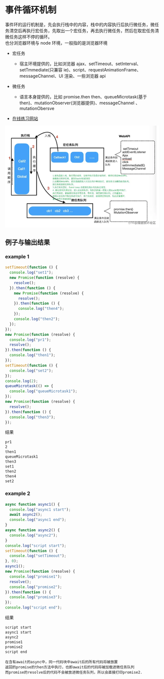 # 事件循环机制

事件环的运行机制是，先会执行栈中的内容，栈中的内容执行后执行微任务，微任务清空后再执行宏任务，先取出一个宏任务，再去执行微任务，然后在取宏任务清微任务这样不停的循环。  
也分浏览器环境与 node 环境，一般指的是浏览器环境

- 宏任务
  - 宿主环境提供的，比如浏览器
    ajax、setTimeout、setInterval、setTmmediate(只兼容 ie)、script、requestAnimationFrame、messageChannel、UI 渲染、一些浏览器 api
- 微任务

  - 语言本身提供的，比如 promise.then
    then、queueMicrotask(基于 then)、mutationObserver(浏览器提供)、messageChannel 、mutationObersve

- [在线练习网站](http://jsv9000.app)

![eventLoop](/image/javascript/eventLoop/eventLoop.webp)

## 例子与输出结果

### example 1

```js
setTimeout(function () {
  console.log("set1");
  new Promise(function (resolve) {
    resolve();
  }).then(function () {
    new Promise(function (resolve) {
      resolve();
    }).then(function () {
      console.log("then4");
    });
    console.log("then2");
  });
});
new Promise(function (resolve) {
  console.log("pr1");
  resolve();
}).then(function () {
  console.log("then1");
});
setTimeout(function () {
  console.log("set2");
});
console.log(2);
queueMicrotask(() => {
  console.log("queueMicrotask1");
});
new Promise(function (resolve) {
  resolve();
}).then(function () {
  console.log("then3");
});
```

结果

```text
pr1
2
then1
queueMicrotask1
then3
set1
then2
then4
set2
```

  ### example 2

```js
async function async1() {
  console.log("async1 start");
  await async2();
  console.log("async1 end");
}
async function async2() {
  console.log("async2");
}
console.log("script start");
setTimeout(function () {
  console.log("setTimeout");
}, 0);
async1();
new Promise(function (resolve) {
  console.log("promise1");
  resolve();
  console.log("promise2");
}).then(function () {
  console.log("promise3");
});
console.log("script end");
```


结果

```text
script start
async1 start
async2
promise1
promise2
script end

在含有await的async中，同一代码块中await后的所有代码将被放置
返回的promise的then方法中执行，也即await后的代码将被加载进微任务队列
而promise的resolve后的代码不会被放进微任务队列，所以会直接打印promise2.
```
